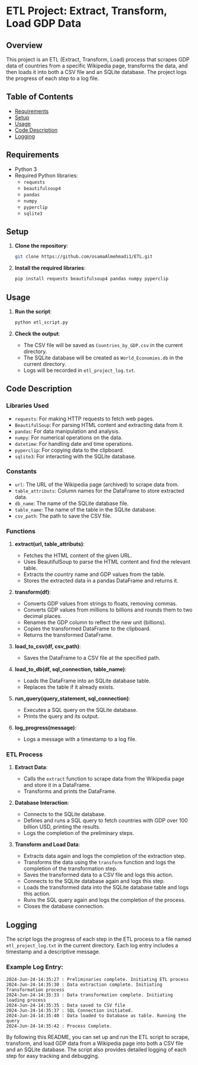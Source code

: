 # ETL Project: Extract, Transform, Load GDP Data

## Overview

This project is an ETL (Extract, Transform, Load) process that scrapes GDP data of countries from a specific Wikipedia page, transforms the data, and then loads it into both a CSV file and an SQLite database. The project logs the progress of each step to a log file.

## Table of Contents

- [Requirements](#requirements)
- [Setup](#setup)
- [Usage](#usage)
- [Code Description](#code-description)
- [Logging](#logging)

## Requirements

- Python 3
- Required Python libraries:
  - `requests`
  - `beautifulsoup4`
  - `pandas`
  - `numpy`
  - `pyperclip`
  - `sqlite3` 

## Setup

1. **Clone the repository**:

    ```bash
    git clone https://github.com/osamaAlmehmadi1/ETL.git
    
    ```

1. **Install the required libraries**:

    ```bash
    pip install requests beautifulsoup4 pandas numpy pyperclip
    ```

## Usage

1. **Run the script**:

    ```bash
    python etl_script.py
    ```

2. **Check the output**:
    - The CSV file will be saved as `Countries_by_GDP.csv` in the current directory.
    - The SQLite database will be created as `World_Economies.db` in the current directory.
    - Logs will be recorded in `etl_project_log.txt`.

## Code Description

### Libraries Used

- `requests`: For making HTTP requests to fetch web pages.
- `BeautifulSoup`: For parsing HTML content and extracting data from it.
- `pandas`: For data manipulation and analysis.
- `numpy`: For numerical operations on the data.
- `datetime`: For handling date and time operations.
- `pyperclip`: For copying data to the clipboard.
- `sqlite3`: For interacting with the SQLite database.

### Constants

- `url`: The URL of the Wikipedia page (archived) to scrape data from.
- `table_attributs`: Column names for the DataFrame to store extracted data.
- `db_name`: The name of the SQLite database file.
- `table_name`: The name of the table in the SQLite database.
- `csv_path`: The path to save the CSV file.

### Functions

1. **extract(url, table_attributs)**:
   - Fetches the HTML content of the given URL.
   - Uses BeautifulSoup to parse the HTML content and find the relevant table.
   - Extracts the country name and GDP values from the table.
   - Stores the extracted data in a pandas DataFrame and returns it.

2. **transform(df)**:
   - Converts GDP values from strings to floats, removing commas.
   - Converts GDP values from millions to billions and rounds them to two decimal places.
   - Renames the GDP column to reflect the new unit (billions).
   - Copies the transformed DataFrame to the clipboard.
   - Returns the transformed DataFrame.

3. **load_to_csv(df, csv_path)**:
   - Saves the DataFrame to a CSV file at the specified path.

4. **load_to_db(df, sql_connection, table_name)**:
   - Loads the DataFrame into an SQLite database table.
   - Replaces the table if it already exists.

5. **run_query(query_statement, sql_connection)**:
   - Executes a SQL query on the SQLite database.
   - Prints the query and its output.

6. **log_progress(message)**:
   - Logs a message with a timestamp to a log file.

### ETL Process

1. **Extract Data**:
   - Calls the `extract` function to scrape data from the Wikipedia page and store it in a DataFrame.
   - Transforms and prints the DataFrame.

2. **Database Interaction**:
   - Connects to the SQLite database.
   - Defines and runs a SQL query to fetch countries with GDP over 100 billion USD, printing the results.
   - Logs the completion of the preliminary steps.

3. **Transform and Load Data**:
   - Extracts data again and logs the completion of the extraction step.
   - Transforms the data using the `transform` function and logs the completion of the transformation step.
   - Saves the transformed data to a CSV file and logs this action.
   - Connects to the SQLite database again and logs this step.
   - Loads the transformed data into the SQLite database table and logs this action.
   - Runs the SQL query again and logs the completion of the process.
   - Closes the database connection.

## Logging

The script logs the progress of each step in the ETL process to a file named `etl_project_log.txt` in the current directory. Each log entry includes a timestamp and a descriptive message.

### Example Log Entry:

```
2024-Jun-24-14:35:27 : Preliminaries complete. Initiating ETL process
2024-Jun-24-14:35:30 : Data extraction complete. Initiating Transformation process
2024-Jun-24-14:35:33 : Data transformation complete. Initiating loading process
2024-Jun-24-14:35:35 : Data saved to CSV file
2024-Jun-24-14:35:37 : SQL Connection initiated.
2024-Jun-24-14:35:40 : Data loaded to Database as table. Running the query
2024-Jun-24-14:35:42 : Process Complete.
```

By following this README, you can set up and run the ETL script to scrape, transform, and load GDP data from a Wikipedia page into both a CSV file and an SQLite database. The script also provides detailed logging of each step for easy tracking and debugging.
